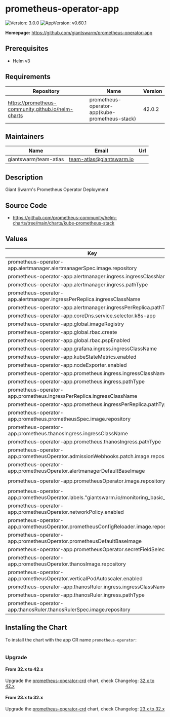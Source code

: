 # prometheus-operator-app

![Version: 3.0.0](https://img.shields.io/badge/Version-3.0.0-informational?style=flat-square) ![AppVersion: v0.60.1](https://img.shields.io/badge/AppVersion-v0.60.1-informational?style=flat-square)

**Homepage:** <https://github.com/giantswarm/prometheus-operator-app>

## Prerequisites

- Helm v3

## Requirements

| Repository | Name | Version |
|------------|------|---------|
| https://prometheus-community.github.io/helm-charts | prometheus-operator-app(kube-prometheus-stack) | 42.0.2 |

## Maintainers

| Name | Email | Url |
| ---- | ------ | --- |
| giantswarm/team-atlas | <team-atlas@giantswarm.io> |  |

## Description

Giant Swarm's Prometheus Operator Deployment

## Source Code

* <https://github.com/prometheus-community/helm-charts/tree/main/charts/kube-prometheus-stack>

## Values

| Key | Type | Default | Description |
|-----|------|---------|-------------|
| prometheus-operator-app.alertmanager.alertmanagerSpec.image.repository | string | `"giantswarm/alertmanager"` |  |
| prometheus-operator-app.alertmanager.ingress.ingressClassName | string | `"nginx"` |  |
| prometheus-operator-app.alertmanager.ingress.pathType | string | `"ImplementationSpecific"` |  |
| prometheus-operator-app.alertmanager.ingressPerReplica.ingressClassName | string | `"nginx"` |  |
| prometheus-operator-app.alertmanager.ingressPerReplica.pathType | string | `"ImplementationSpecific"` |  |
| prometheus-operator-app.coreDns.service.selector.k8s-app | string | `"coredns"` |  |
| prometheus-operator-app.global.imageRegistry | string | `"docker.io"` |  |
| prometheus-operator-app.global.rbac.create | bool | `true` |  |
| prometheus-operator-app.global.rbac.pspEnabled | bool | `true` |  |
| prometheus-operator-app.grafana.ingress.ingressClassName | string | `"nginx"` |  |
| prometheus-operator-app.kubeStateMetrics.enabled | bool | `false` |  |
| prometheus-operator-app.nodeExporter.enabled | bool | `false` |  |
| prometheus-operator-app.prometheus.ingress.ingressClassName | string | `"nginx"` |  |
| prometheus-operator-app.prometheus.ingress.pathType | string | `"ImplementationSpecific"` |  |
| prometheus-operator-app.prometheus.ingressPerReplica.ingressClassName | string | `"nginx"` |  |
| prometheus-operator-app.prometheus.ingressPerReplica.pathType | string | `"ImplementationSpecific"` |  |
| prometheus-operator-app.prometheus.prometheusSpec.image.repository | string | `"giantswarm/prometheus"` |  |
| prometheus-operator-app.prometheus.thanosIngress.ingressClassName | string | `"nginx"` |  |
| prometheus-operator-app.prometheus.thanosIngress.pathType | string | `"ImplementationSpecific"` |  |
| prometheus-operator-app.prometheusOperator.admissionWebhooks.patch.image.repository | string | `"giantswarm/ingress-nginx-kube-webhook-certgen"` |  |
| prometheus-operator-app.prometheusOperator.alertmanagerDefaultBaseImage | string | `"giantswarm/prometheus"` |  |
| prometheus-operator-app.prometheusOperator.image.repository | string | `"giantswarm/prometheus-operator"` |  |
| prometheus-operator-app.prometheusOperator.labels."giantswarm.io/monitoring_basic_sli" | string | `"true"` |  |
| prometheus-operator-app.prometheusOperator.networkPolicy.enabled | bool | `true` |  |
| prometheus-operator-app.prometheusOperator.prometheusConfigReloader.image.repository | string | `"giantswarm/prometheus-config-reloader"` |  |
| prometheus-operator-app.prometheusOperator.prometheusDefaultBaseImage | string | `"giantswarm/prometheus"` |  |
| prometheus-operator-app.prometheusOperator.secretFieldSelector | string | `"type!=helm.sh/release.v1"` |  |
| prometheus-operator-app.prometheusOperator.thanosImage.repository | string | `"giantswarm/thanos"` |  |
| prometheus-operator-app.prometheusOperator.verticalPodAutoscaler.enabled | bool | `true` |  |
| prometheus-operator-app.thanosRuler.ingress.ingressClassName | string | `"nginx"` |  |
| prometheus-operator-app.thanosRuler.ingress.pathType | string | `"ImplementationSpecific"` |  |
| prometheus-operator-app.thanosRuler.thanosRulerSpec.image.repository | string | `"giantswarm/thanos"` |  |

## Installing the Chart

To install the chart with the app CR name `prometheus-operator`:

```yaml

```

### Upgrade

#### From 32.x to 42.x

Upgrade the [prometheus-operator-crd](https://github.com/giantswarm/prometheus-operator-crd) chart,
check Changelog: [32.x to 42.x](../../changelog/32.x_42.x.md)

#### From 23.x to 32.x

Upgrade the [prometheus-operator-crd](https://github.com/giantswarm/prometheus-operator-crd) chart,
check Changelog: [23.x to 32.x](../../changelog/23.x_32.x.md)
